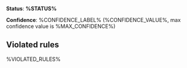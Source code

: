 **Status**: **%STATUS%**

**Confidence**: %CONFIDENCE_LABEL% (%CONFIDENCE_VALUE%, max confidence value is %MAX_CONFIDENCE%)

## Violated rules

%VIOLATED_RULES%
